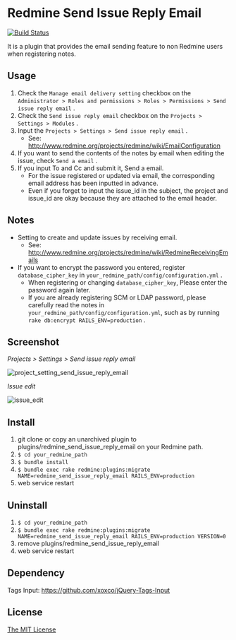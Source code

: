 # Redmine Send Issue Reply Email

[![Build Status](https://travis-ci.org/matsukei/redmine_send_issue_reply_email.svg?branch=master)](https://travis-ci.org/matsukei/redmine_send_issue_reply_email)

It is a plugin that provides the email sending feature to non Redmine users when registering notes.

## Usage

1. Check the `Manage email delivery setting` checkbox on the `Administrator > Roles and permissions > Roles > Permissions > Send issue reply email` .
2. Check the `Send issue reply email` checkbox on the `Projects > Settings > Modules` .
3. Input the `Projects > Settings > Send issue reply email` .
    * See: http://www.redmine.org/projects/redmine/wiki/EmailConfiguration
4. If you want to send the contents of the notes by email when editing the issue, check `Send a email` .
5. If you input To and Cc and submit it, Send a email.
    * For the issue registered or updated via email, the corresponding email address has been inputted in advance.
    * Even if you forget to input the issue_id in the subject, the project and issue_id are okay because they are attached to the email header.

## Notes

* Setting to create and update issues by receiving email.
  * See: http://www.redmine.org/projects/redmine/wiki/RedmineReceivingEmails
* If you want to encrypt the password you entered, register `database_cipher_key` in `your_redmine_path/config/configuration.yml` .
  * When registering or changing `database_cipher_key`, Please enter the password again later.
  * If you are already registering SCM or LDAP password, please carefully read the notes in `your_redmine_path/config/configuration.yml`, such as by running `rake db:encrypt RAILS_ENV=production` .

## Screenshot

*Projects > Settings > Send issue reply email*

![project_setting_send_issue_reply_email](https://user-images.githubusercontent.com/943541/27818657-95d6ffc8-60d1-11e7-8cae-2da184934c9d.png)

*Issue edit*

![issue_edit](https://user-images.githubusercontent.com/943541/27818683-a4b072ea-60d1-11e7-9ac7-515bdd03bb71.png)

## Install

1. git clone or copy an unarchived plugin to plugins/redmine_send_issue_reply_email on your Redmine path.
2. `$ cd your_redmine_path`
3. `$ bundle install`
4. `$ bundle exec rake redmine:plugins:migrate NAME=redmine_send_issue_reply_email RAILS_ENV=production`
5. web service restart

## Uninstall

1. `$ cd your_redmine_path`
2. `$ bundle exec rake redmine:plugins:migrate NAME=redmine_send_issue_reply_email RAILS_ENV=production VERSION=0`
3. remove plugins/redmine_send_issue_reply_email
4. web service restart

## Dependency

Tags Input: https://github.com/xoxco/jQuery-Tags-Input

## License

[The MIT License](https://opensource.org/licenses/MIT)
